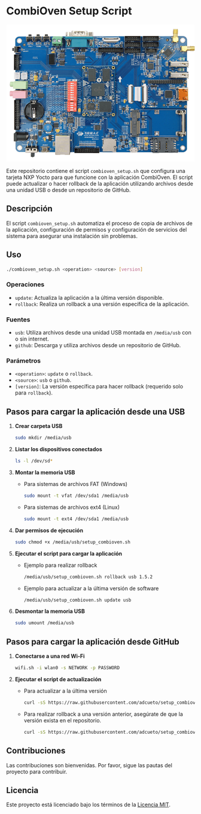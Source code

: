 
# CombiOven Setup Script

![Logo de la aplicación](/img/board.png)

Este repositorio contiene el script `combioven_setup.sh` que configura una tarjeta NXP Yocto para que funcione con la aplicación CombiOven. El script puede actualizar o hacer rollback de la aplicación utilizando archivos desde una unidad USB o desde un repositorio de GitHub.

## Descripción

El script `combioven_setup.sh` automatiza el proceso de copia de archivos de la aplicación, configuración de permisos y configuración de servicios del sistema para asegurar una instalación sin problemas.

## Uso

```bash
./combioven_setup.sh <operation> <source> [version]
```

### Operaciones

- `update`: Actualiza la aplicación a la última versión disponible.
- `rollback`: Realiza un rollback a una versión específica de la aplicación.

### Fuentes

- `usb`: Utiliza archivos desde una unidad USB montada en `/media/usb` con o sin internet.
- `github`: Descarga y utiliza archivos desde un repositorio de GitHub.

### Parámetros

- `<operation>`: `update` o `rollback`.
- `<source>`: `usb` o `github`.
- `[version]`: La versión específica para hacer rollback (requerido solo para `rollback`).

## Pasos para cargar la aplicación desde una USB

1. **Crear carpeta USB**
   ```bash
   sudo mkdir /media/usb
   ```

2. **Listar los dispositivos conectados**
   ```bash
   ls -l /dev/sd*
   ```

3. **Montar la memoria USB**
   - Para sistemas de archivos FAT (Windows)
     ```bash
     sudo mount -t vfat /dev/sda1 /media/usb
     ```
   - Para sistemas de archivos ext4 (Linux)
     ```bash
     sudo mount -t ext4 /dev/sda1 /media/usb
     ```

4. **Dar permisos de ejecución**
   ```bash
   sudo chmod +x /media/usb/setup_combioven.sh
   ```

5. **Ejecutar el script para cargar la aplicación**
   - Ejemplo para realizar rollback
     ```bash
     /media/usb/setup_combioven.sh rollback usb 1.5.2 
     ```
   - Ejemplo para actualizar a la última versión de software
     ```bash
     /media/usb/setup_combioven.sh update usb
     ```

6. **Desmontar la memoria USB**
   ```bash
   sudo umount /media/usb
   ```

## Pasos para cargar la aplicación desde GitHub

1. **Conectarse a una red Wi-Fi**
   ```bash
   wifi.sh -i wlan0 -s NETWORK -p PASSWORD
   ```

2. **Ejecutar el script de actualización**
   - Para actualizar a la última versión
     ```bash
     curl -sS https://raw.githubusercontent.com/adcueto/setup_combioven/master/setup_combioven.sh | bash -s update github
     ```

   - Para realizar rollback a una versión anterior, asegúrate de que la versión exista en el repositorio.
     ```bash
     curl -sS https://raw.githubusercontent.com/adcueto/setup_combioven/master/setup_combioven.sh | bash -s rollback github 1.6.8
     ```

## Contribuciones

Las contribuciones son bienvenidas. Por favor, sigue las pautas del proyecto para contribuir.

## Licencia

Este proyecto está licenciado bajo los términos de la [Licencia MIT](LICENSE).
